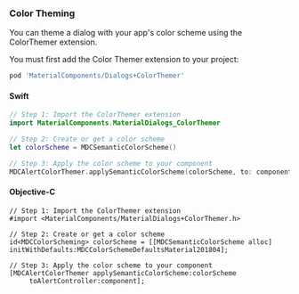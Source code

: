 ### Color Theming

You can theme a dialog with your app's color scheme using the ColorThemer extension.

You must first add the Color Themer extension to your project:

```bash
pod 'MaterialComponents/Dialogs+ColorThemer'
```

<!--<div class="material-code-render" markdown="1">-->
#### Swift
```swift
// Step 1: Import the ColorThemer extension
import MaterialComponents.MaterialDialogs_ColorThemer

// Step 2: Create or get a color scheme
let colorScheme = MDCSemanticColorScheme()

// Step 3: Apply the color scheme to your component
MDCAlertColorThemer.applySemanticColorScheme(colorScheme, to: component)
```

#### Objective-C

```objc
// Step 1: Import the ColorThemer extension
#import <MaterialComponents/MaterialDialogs+ColorThemer.h>

// Step 2: Create or get a color scheme
id<MDCColorScheming> colorScheme = [[MDCSemanticColorScheme alloc] initWithDefaults:MDCColorSchemeDefaultsMaterial201804];

// Step 3: Apply the color scheme to your component
[MDCAlertColorThemer applySemanticColorScheme:colorScheme
     toAlertController:component];
```
<!--</div>-->

